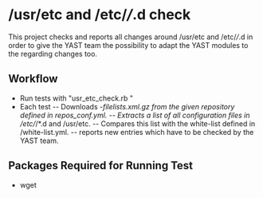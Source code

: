 /usr/etc and /etc/*/*.d check
==============================

This project checks and reports all changes around /usr/etc and /etc/*/*.d in order
to give the YAST team the possibility to adapt the YAST modules to the regarding
changes too.

## Workflow

- Run tests with "usr_etc_check.rb <distribution e.g. Factory>"
- Each test
    -- Downloads *-filelists.xml.gz from the given repository defined
       in repos_conf.yml.
    -- Extracts a list of all configuration files in /etc/*/*.d and /usr/etc.
    -- Compares this list with the white-list defined in
       <distribution>/white-list.yml.
    -- reports new entries which have to be checked by the YAST team.

## Packages Required for Running Test

- wget

